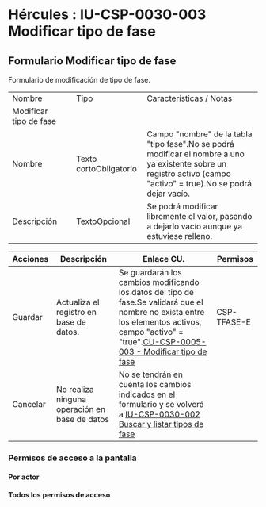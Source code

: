 # Hércules : IU\-CSP\-0030\-003 Modificar tipo de fase



## Formulario Modificar tipo de fase

Formulario de modificación de tipo de fase.



|  | | | |
| --- | --- | --- | --- |
| Nombre | | Tipo | Características / Notas |
| Modificar tipo de fase | | | |
| Nombre | | Texto cortoObligatorio | Campo "nombre" de la tabla "tipo fase".No se podrá modificar el nombre a uno ya existente sobre un registro activo (campo "activo" \= true).No se podrá dejar vacío. |
| Descripción | | TextoOpcional | Se podrá modificar libremente el valor, pasando a dejarlo vacío aunque ya estuviese relleno. |



| Acciones | Descripción | Enlace CU. | Permisos |
| --- | --- | --- | --- |
| Guardar | Actualiza el registro en base de datos. | Se guardarán los cambios modificando los datos del tipo de fase.Se validará que el nombre no exista entre los elementos activos, campo "activo" \= "true".[CU\-CSP\-0005\-003 \- Modificar tipo de fase](/hercules/sgi-sistema-de-gestion-de-investigacion/requisitos-y-analisis-funcional/analisis-funcional-sgi-hercules/csp-modulo-de-convocatorias-ayudas-solicitudes-proyectos-y-contratos-y-grupos-de-investigacion/csp-casos-de-uso/cu-csp-0005-gestion-de-tipos-de-fase/cu-csp-0005-003-modificar-tipo-de-fase.md "/hercules/sgi-sistema-de-gestion-de-investigacion/requisitos-y-analisis-funcional/analisis-funcional-sgi-hercules/csp-modulo-de-convocatorias-ayudas-solicitudes-proyectos-y-contratos-y-grupos-de-investigacion/csp-casos-de-uso/cu-csp-0005-gestion-de-tipos-de-fase/cu-csp-0005-003-modificar-tipo-de-fase.md") | CSP\-TFASE\-E |
| Cancelar | No realiza ninguna operación en base de datos | No se tendrán en cuenta los cambios indicados en el formulario y se volverá a [IU\-CSP\-0030\-002 Buscar y listar tipos de fase](/hercules/sgi-sistema-de-gestion-de-investigacion/requisitos-y-analisis-funcional/analisis-funcional-sgi-hercules/csp-modulo-de-convocatorias-ayudas-solicitudes-proyectos-y-contratos-y-grupos-de-investigacion/csp-interfaz-de-usuario/iu-csp-0030-gestion-de-tipos-de-fases/iu-csp-0030-002-buscar-y-listar-tipos-de-fase.md "/hercules/sgi-sistema-de-gestion-de-investigacion/requisitos-y-analisis-funcional/analisis-funcional-sgi-hercules/csp-modulo-de-convocatorias-ayudas-solicitudes-proyectos-y-contratos-y-grupos-de-investigacion/csp-interfaz-de-usuario/iu-csp-0030-gestion-de-tipos-de-fases/iu-csp-0030-002-buscar-y-listar-tipos-de-fase.md") |  |

  


### Permisos de acceso a la pantalla

#### Por actor

#### Todos los permisos de acceso




